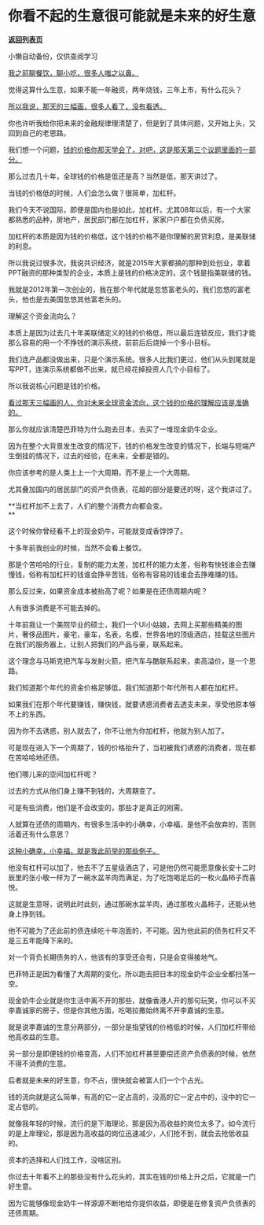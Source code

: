 # 你看不起的生意很可能就是未来的好生意

[**返回列表页**](/gzh/记忆承载3)

小懒自动备份，仅供查阅学习

[我之前聊餐饮，聊小吃，很多人嗤之以鼻。  
](http://mp.weixin.qq.com/s?__biz=MzU0MjYwNDU2Mw==&mid=2247511705&idx=2&sn=5cab2294c44a9e5d003c08b5ebf64008&chksm=fb1ac2e5cc6d4bf371c9c286fbb9a6d8e4c7524d1f952a69c4341c2d7c7c37b325002e0d8d0c&scene=21#wechat_redirect)

觉得这算什么生意，如果不能一年融资，两年烧钱，三年上市，有什么花头？  

[所以我说，那天的三幅画，很多人看了，没有看透。  
](http://mp.weixin.qq.com/s?__biz=MzkwMzQ1MzczOQ==&mid=2247483986&idx=1&sn=7246319d0bed71f9bbc88888f8ec894c&chksm=c0974f16f7e0c600b41794f1182dd02c68983d7d2738c4a15bb56f7ba8c759cdfb3001af0b7f&scene=21#wechat_redirect)

你也许听我给你把未来的金融规律理清楚了，但是到了具体问题，又开始上头，又回到自己的老思路。  

我们想一个问题，[钱的价格你那天学会了，对吧，这是那天第三个议题里面的一部分。](http://mp.weixin.qq.com/s?__biz=MzkwMzQ1MzczOQ==&mid=2247483986&idx=1&sn=7246319d0bed71f9bbc88888f8ec894c&chksm=c0974f16f7e0c600b41794f1182dd02c68983d7d2738c4a15bb56f7ba8c759cdfb3001af0b7f&scene=21#wechat_redirect)  

那么过去几十年，全球钱的价格是低还是高？当然是低，那天讲过了。

当钱的价格低的时候，人们会怎么做？很简单，加杠杆。  

我们今天不说国际，即便是国内也是如此，加杠杆。尤其08年以后，有一个大家都熟悉的品种，房地产，居民部门都在加杠杆，家家户户都在负债买房。  

加杠杆的本质是因为钱的价格低，这个钱的价格不是你理解的房贷利息，是美联储的利息。  

所以我说过很多次，我说共识经济，就是2015年大家都搞的那种到处创业，拿着PPT融资的那种类型的企业，本质上是钱的价格决定的，这个钱是指美联储的钱。  

我就是2012年第一次创业的，我在那个年代就是忽悠富老头的，我们忽悠的富老头，他也是去美国忽悠其他富老头的。  

理解这个资金流向么？

本质上是因为过去几十年美联储定义的钱的价格低，所以最后连锁反应，我们才能那么容易的用一个不挣钱的演示系统，前前后后烧掉一个多小目标。

我们连产品都没做出来，只是个演示系统。很多人比我们更过，他们从头到尾就是写PPT，连演示系统都做不出来，就已经花掉投资人几个小目标了。  

所以我说核心问题是钱的价格。  

[看过那天三幅画的人，你对未来全球资金流向，这个钱的价格的理解应该是准确的。  
](http://mp.weixin.qq.com/s?__biz=MzkwMzQ1MzczOQ==&mid=2247483986&idx=1&sn=7246319d0bed71f9bbc88888f8ec894c&chksm=c0974f16f7e0c600b41794f1182dd02c68983d7d2738c4a15bb56f7ba8c759cdfb3001af0b7f&scene=21#wechat_redirect)

那么你就应该清楚巴菲特为什么跑去日本，去买了一堆现金奶牛企业。  

因为在整个大背景发生改变的情况下，钱的价格发生改变的情况下，长端与短端产生倒挂的情况下，过去的经验，在未来，全都是错的。  

你应该参考的是人类上上一个大周期，而不是上一个大周期。  

尤其叠加国内的居民部门的资产负债表，花超的部分是要还的呀，这个我讲过了。  

 **当杠杆加不上去了，人们的整个消费方向都会变。  
**

这个时候你曾经看不上的现金奶牛，可能就变成香饽饽了。  

十多年前我创业的时候，当然不会看上餐饮。  

那是个苦哈哈的行业，复制的能力太差，加杠杆的能力太差，俗称有快钱谁会去赚慢钱，俗称有加杠杆的钱谁会挣辛苦钱，俗称有容易的钱谁会去挣难赚的钱。  

那么反过来，如果资金成本被抬高了呢？如果是在还债周期内呢？  

人有很多消费是不可能去掉的。  

十年前我让一个美院毕业的硕士，我们一个UI小姑娘，去网上买那些精美的图片，奢侈品图片，豪宅，豪车，名表，名模，世界各地的顶级酒店，挂载这些图片在我们的服务器上，让别人把我们的产品与豪，联系起来。  

这个理念与马斯克把汽车与发射火箭，把汽车与酷联系起来，卖高溢价，是一个思路。  

我们知道那个年代的资金价格足够低，我们知道那个年代所有人都在加杠杆。  

如果我们在那个年代要赚钱，赚快钱，就要诱惑消费者去透支未来，享受他原本够不上的东西。

因为你不去诱惑，别人就去了，你不让他为你加杠杆，他就为别人加了。

可是现在进入下一个周期了，钱的价格抬升了，当初被我们诱惑的消费者，现在都在苦哈哈地还债。

他们哪儿来的空间加杠杆呢？

过去的方式从他们身上赚不到钱的，大周期变了。  

可是有些消费，他们是不会改变的，那些才是真正的刚需。

人就算在还债的周期内，有很多生活中的小确幸，小幸福，是他不会放弃的，否则活着还有什么意思？

[这种小确幸，小幸福，就是我此前举的那些例子。](http://mp.weixin.qq.com/s?__biz=MzU0MjYwNDU2Mw==&mid=2247511705&idx=2&sn=5cab2294c44a9e5d003c08b5ebf64008&chksm=fb1ac2e5cc6d4bf371c9c286fbb9a6d8e4c7524d1f952a69c4341c2d7c7c37b325002e0d8d0c&scene=21#wechat_redirect)

他没有杠杆可以加了，他去不了五星级酒店了，可是他仍然可能愿意像长安十二时辰里的张小敬一样为了一碗水盆羊肉而满足，为了吃饱喝足后的一枚火晶柿子而喜悦。  

这就是生意呀，说明此时此刻，通过那碗水盆羊肉，通过那枚火晶柿子，还能从他身上挣到钱。

他不可能为了还此前的债连续吃十年泡面的，不可能。因为他此前的债务杠杆又不是三五年能降下来的。

对一个背负长期债务的人，他该有的享受还会有，只是会变得接地气。

巴菲特正是因为看懂了大周期的变化，所以跑去把日本的现金奶牛企业全都扫荡一空。

现金奶牛企业就是你生活中离不开的那些，就像香港人开的那句玩笑，你可以不买李嘉诚家的房子，但是你其他方面，吃喝拉撒始终离不开李嘉诚的生意。

就是说李嘉诚的生意分两部分，一部分是指望钱的价格低的时候，人们加杠杆带给他高收益的生意。

另一部分是即便钱的价格变高，人们不加杠杆甚至要偿还资产负债表的时候，依然不得不消费的生意。

后者就是未来的好生意，你不占，很快就会被富人们一个个占光。

钱的流向就是这么简单，有高的它一定占高的，没高的它一定占中的，没中的它一定占低的。

就像我年轻的时候，流行的是下海理论，那是因为高收益的岗位太多了。如今流行的是上岸理论，那是因为高收益的岗位迅速减少，人们抢不到，就会去抢低收益的。

资本的选择和人们找工作，没啥区别。

你过去十年看不上的那些没有什么花头的，其实在钱的价格上升之后，它就是一门好生意。

因为它能够像现金奶牛一样源源不断地给你提供收益，即便是在修复资产负债表的还债周期。

